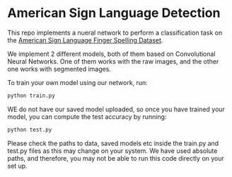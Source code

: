 # American Sign Language Detection

This repo implements a nueral network to perform a classification task on the [American Sign Language Finger Spelling Dataset](https://empslocal.ex.ac.uk/people/staff/np331/index.php?section=FingerSpellingDataset). 

We implement 2 different models, both of them based on Convolutional Neural Networks. One of them works with the raw images, and the other one works with segmented images. 

To train your own model using our network, run:
```bash
python train.py
```

WE do not have our saved model uploaded, so once you have trained your model, you can compute the test accuracy by running:
```bash
python test.py
```

Please check the paths to data, saved models etc inside the train.py and test.py files as this may change on your system. We have used absolute paths, and therefore, you may not be able to run this code directly on your set up. 
